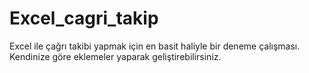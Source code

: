 # Excel_cagri_takip
Excel ile çağrı takibi yapmak için en basit haliyle bir deneme çalışması.
Kendinize göre eklemeler yaparak geliştirebilirsiniz.
